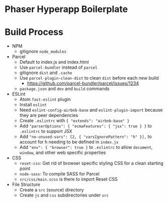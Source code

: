 # Phaser Hyperapp Boilerplate

# Build Process
- NPM
    - gitignore `node_modules`
- Parcel
    - Default to index.js and index.html
    - Use `parcel-bundler` instead of `parcel`
    - gitignore `dist` and `.cache`
    - Use `parcel-plugin-clean-dist` to clean `dist` before each new build
        - https://github.com/parcel-bundler/parcel/issues/1234
    - `package.json` and `dev` and `build` commands
- ESLint
    - Atom `fast-eslint` plugin
    - Install `eslint`
    - Need `eslint-config-airbnb-base` and `eslint-plugin-import` because they are peer dependencies
    - Create `.eslintrc` with `{ "extends": "airbnb-base" }`
    - Add `"parserOptions": { "ecmaFeatures": { "jsx": true } }` to `.eslintrc` to support JSX
    - Add `"no-unused-vars": [2, { "varsIgnorePattern": "h" }],` to account for h needing to be defined in `index.js`
    - Add `"env": { "browser": true }` to `.eslintrc` to allow `document`, `window`, and other web specific properties
- CSS
    - `reset-css`: Get rid of browser specific styling CSS for a clean starting point
    - `node-sass`: To compile SASS for Parcel
    - `src/css/main.scss` is there to import Reset CSS
- File Structure
    - Create a `src` (source) directory
    - Create `js` and `css` subdirectories under `src`
